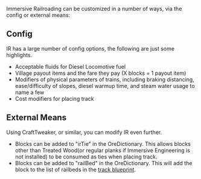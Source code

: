Immersive Railroading can be customized in a number of ways, via the config or external means:

## Config
IR has a large number of config options, the following are just some highlights.
* Acceptable fluids for Diesel Locomotive fuel
* Village payout items and the fare they pay (X blocks = 1 payout item)
* Modifiers of physical parameters of trains, including braking distancing, ease/difficulty of slopes, diesel warmup time, and steam water usage to name a few
* Cost modifiers for placing track

## External Means
Using CraftTweaker, or similar, you can modify IR even further.
* Blocks can be added to "irTie" in the OreDictionary. This allows blocks other than Treated Wood(or regular planks if Immersive Engineering is not installed) to be consumed as ties when placing track.
* Blocks can be added to "railBed" in the OreDictionary. This will add the block to the list of railbeds in the [track blueprint](immersiverailroading:wiki/en_us/track_blueprint.md).